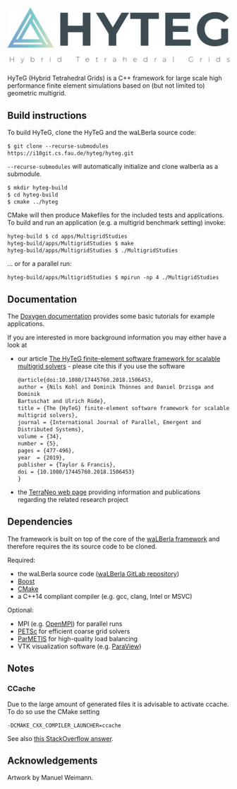 # ![HyTeG](doc/logos/HYTEG_large.png)

HyTeG (Hybrid Tetrahedral Grids) is a C++ framework for large scale high performance finite element simulations based on (but not limited to) geometric multigrid.


## Build instructions

To build HyTeG, clone the HyTeG and the waLBerla source code:

    $ git clone --recurse-submodules https://i10git.cs.fau.de/hyteg/hyteg.git

`--recurse-submodules` will automatically initialize and clone walberla as a submodule.


    $ mkdir hyteg-build 
    $ cd hyteg-build
    $ cmake ../hyteg

CMake will then produce Makefiles for the included tests and applications. To build and run an application (e.g. a multigrid benchmark setting) invoke:

    hyteg-build $ cd apps/MultigridStudies
    hyteg-build/apps/MultigridStudies $ make
    hyteg-build/apps/MultigridStudies $ ./MultigridStudies

... or for a parallel run:

    hyteg-build/apps/MultigridStudies $ mpirun -np 4 ./MultigridStudies


## Documentation

The [Doxygen documentation](http://hyteg.pages.walberla.net/hyteg/index.html "HyTeG Doxygen") provides some basic tutorials for example applications.

If you are interested in more background information you may either have
a look at 

* our article [The HyTeG finite-element software framework for scalable multigrid solvers](https://www.tandfonline.com/doi/abs/10.1080/17445760.2018.1506453) - please cite this if you use the software

  ```
  @article{doi:10.1080/17445760.2018.1506453,
  author = {Nils Kohl and Dominik Thönnes and Daniel Drzisga and Dominik 
  Bartuschat and Ulrich Rüde},
  title = {The {HyTeG} finite-element software framework for scalable multigrid solvers},
  journal = {International Journal of Parallel, Emergent and Distributed Systems},
  volume = {34},
  number = {5},
  pages = {477-496},
  year  = {2019},
  publisher = {Taylor & Francis},
  doi = {10.1080/17445760.2018.1506453}
  }
  ```
  
* the [TerraNeo web page](http://terraneo.fau.de) providing information and publications regarding the related research project


## Dependencies

The framework is built on top of the core of the [waLBerla framework](http://walberla.net "waLBerla homepage") and therefore requires the its source code to be cloned.

Required:

* the waLBerla source code ([waLBerla GitLab repository](https://i10git.cs.fau.de/walberla/walberla "waLBerla repository"))
* [Boost](https://www.boost.org "boost homepage")
* [CMake](https://cmake.org/ "CMake homepage")
* a C++14 compliant compiler (e.g. gcc, clang, Intel or MSVC)

Optional:

* MPI (e.g. [OpenMPI](https://www.open-mpi.org/ "OpenMPI homepage")) for parallel runs
* [PETSc](https://www.mcs.anl.gov/petsc/ "PETSc homepage") for efficient coarse grid solvers
* [ParMETIS](http://glaros.dtc.umn.edu/gkhome/metis/parmetis/overview "ParMETIS homepage") for high-quality load balancing
* VTK visualization software (e.g. [ParaView](https://www.paraview.org/ "ParaView homepage"))


## Notes

### CCache

Due to the large amount of generated files it is advisable to activate ccache.
To do so use the CMake setting
    
    -DCMAKE_CXX_COMPILER_LAUNCHER=ccache

See also [this StackOverflow answer](https://stackoverflow.com/a/37828605).

## Acknowledgements

Artwork by Manuel Weimann.